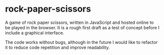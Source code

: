 # rock-paper-scissors
A game of rock paper scissors, written in JavaScript and hosted online to be played in the browser. It is a rough first draft as a test of concept before I include a graphical interface.

The code works without bugs, although in the future I would like to refactor it to reduce code repetition and improve readability.

